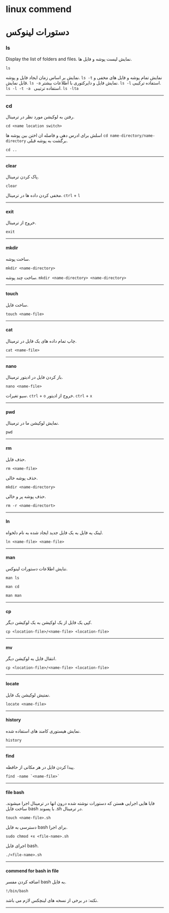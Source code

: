 # linux commend
# دستورات لینوکس
### ls
Display the list of folders and files.
نمایش لیست پوشه و فایل ها.
```
ls
```

نمایش بر اساس زمان ایجاد فایل و پوشه.
```ls -t```
نمایش تمام پوشه و فایل های مخفی و قابل نمایش.
```ls -a```
نمایش فایل و دایرکتوری با اطلاعات بیشتر.
```ls -l```
استفاده ترکیبی.
```ls -l -t -a ```
استفاده ترتیبی.
```ls -lta```

---
### cd
رفتن به لوکیشن مورد نظر در ترمینال.
```
cd <name location switch>
```
اسلش برای ادرس دهی و فاصله ان اختن بین پوشه ها
```cd name-directory/name-directory```
برگشت به پوشه قبلی.
```
cd ..
```

---
#### clear
پاک کردن ترمینال.
```
clear
```
مخفی کردن داده ها در ترمینال.
```ctrl``` + ```l```

---
#### exit
خروج از ترمینال.
```
exit
```

---
#### mkdir
ساخت پوشه.
```
mkdir <name-directory>
```
ساخت چند پوشه.
```mkdir <name-directory> <name-directory>```

---
#### touch
ساخت فایل.
```
touch <name-file>
```

---
#### cat
چاپ تمام داده های یک فایل در ترمینال.
```
cat <name-file>
```

---
#### nano
باز کردن فایل در ادیتور ترمینال.
```
nano <name-file>
```

سیو تغیرات.
```ctrl``` + ```o```
خروج از ادیتور.
```ctrl``` + ```x```

---
#### pwd
نمایش لوکیشن ما در ترمینال.
```
pwd
```

---
#### rm
حذف فایل.
```
rm <name-file>
```
حذف پوشه خالی.
```
mkdir <name-directory>
```
حذف پوشه پر و خالی.
```
rm -r <name-directort>
```

---
#### ln
لینک یه فایل به یک فایل جدید ایجاد شده به نام دلخواه.
```
ln <name-file> <name-file>
```

---
#### man
ننایش اطلاعات دستورات لینوکس.
```
man ls
```
```
man cd
```
```
man man
```

---
#### cp
کپی یک فایل از یک لوکیشن به یک لوکیشن دیگر.
```
cp <location-file>/<name-file> <location-file>
```

---
#### mv
انتقال فایل به لوکیشن دیگر.
```
cp <location-file>/<name-file> <location-file>
```

---
#### locate
نمتیش لوکیشن یک فایل.
```
locate <name-file>
```

---
#### history
نمایش هیستوری کامند های استفاده شده.
```
history
```

---
#### find
پیدا کردن فایل در هر مکانی از حافظه.
```
find -name `<name-file>`
```

---
#### file bash
فایا هایی اجرایی هستن که دستورات نوشته شده درون انها در ترمینال اجرا میشوند.
ساخت فایل bash با پسوند .sh در ترمینال.
```
touch <name-file>.sh
```
دسترسی به فایل bash برای اجرا.
```
sudo chmod +x <file-name>.sh
```
اجرای فایل bash.
```
./<file-name>.sh
```

---
#### commend for bash in file
اضافه کردن مفسر bash به فایل.
```
!/bin/bash
```
نکته: در برخی از نسخه های لینچکس لازم می باشد.

---






